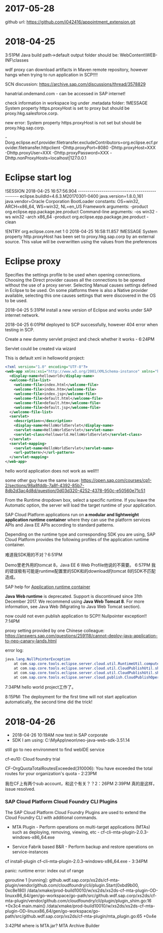 # 2017-05-28

github url: https://github.com/i042416/appointment_extension.git

# 2018-04-25

3:51PM Java build path->default output folder should be: WebContent\WEB-INF\classes

wdf proxy can download artifacts in Maven remote repository, however hangs when trying to run application in SCP!!!!

SCN discussion: https://archive.sap.com/discussions/thread/3578829

hanatrial.ondemand.com - can be accessed in SAP internet!

check information in workspace log under .metadata folder:
!MESSAGE System property https.proxyHost is set to proxy but should be proxy.hkg.salesforce.corp.

new error: System property https.proxyHost is not set but should be proxy.hkg.sap.corp.

-Dorg.eclipse.ecf.provider.filetransfer.excludeContributors=org.eclipse.ecf.provider.filetransfer.httpclient
-Dhttp.proxyPort=8080
-Dhttp.proxyHost=XXX
-Dhttp.proxyUser=XXX
-Dhttp.proxyPassword=XXX
-Dhttp.nonProxyHosts=localhost|127.0.0.1

# Eclipse start log

!SESSION 2018-04-25 16:57:56.904 -----------------------------------------------
eclipse.buildId=4.6.3.M20170301-0400
java.version=1.8.0_161
java.vendor=Oracle Corporation
BootLoader constants: OS=win32, ARCH=x86_64, WS=win32, NL=en_US
Framework arguments:  -product org.eclipse.epp.package.jee.product
Command-line arguments:  -os win32 -ws win32 -arch x86_64 -product org.eclipse.epp.package.jee.product -clean

!ENTRY org.eclipse.core.net 1 0 2018-04-25 16:58:11.857
!MESSAGE System property http.proxyHost has been set to proxy.hkg.sap.corp by an external source. This value will be overwritten using the values from the preferences

# Eclipse proxy

Specifies the settings profile to be used when opening connections. Choosing the Direct provider causes all the connections to be opened without the use of a proxy server. Selecting Manual causes settings defined in Eclipse to be used. On some platforms there is also a Native provider available, selecting this one causes settings that were discovered in the OS to be used.

2018-04-25 5:31PM install a new version of Eclipse and works under SAP internet network. 

2018-04-25 6:01PM deployed to SCP successfully, however 404 error when testing in SCP.

Create a new dummy servlet project and check whether it works - 6:24PM

Servlet could be created via wizard

This is default xml in helloworld project:
```xml
<?xml version="1.0" encoding="UTF-8"?>
<web-app xmlns:xsi="http://www.w3.org/2001/XMLSchema-instance" xmlns="http://java.sun.com/xml/ns/javaee" xsi:schemaLocation="http://java.sun.com/xml/ns/javaee http://java.sun.com/xml/ns/javaee/web-app_2_5.xsd" id="WebApp_ID" version="2.5">
  <display-name>helloworld</display-name>
  <welcome-file-list>
    <welcome-file>index.html</welcome-file>
    <welcome-file>index.htm</welcome-file>
    <welcome-file>index.jsp</welcome-file>
    <welcome-file>default.html</welcome-file>
    <welcome-file>default.htm</welcome-file>
    <welcome-file>default.jsp</welcome-file>
  </welcome-file-list>
  <servlet>
    <description></description>
    <display-name>HelloWorldServlet</display-name>
    <servlet-name>HelloWorldServlet</servlet-name>
    <servlet-class>helloworld.HelloWorldServlet</servlet-class>
  </servlet>
  <servlet-mapping>
    <servlet-name>HelloWorldServlet</servlet-name>
    <url-pattern>/</url-pattern>
  </servlet-mapping>
</web-app>
```

hello world application does not work as well!!!

some other guy have the same issue: https://open.sap.com/courses/cp1-2/sections/98a8fddb-7a8f-4392-85b7-8db2d3ac4d8d/question/0d03d320-4252-4378-950c-e50560e71c51

From the Runtime dropdown box, select a specific runtime. If you leave the Automatic option, the server will load the target runtime of your application.

SAP Cloud Platform applications run on **a modular and lightweight application runtime container** where they can use the platform services APIs and Java EE APIs according to standard patterns.

Depending on the runtime type and corresponding SDK you are using, SAP Cloud Platform provides the following profiles of the application runtime container.

难道我SDK用的不对？6:51PM

Demo里老外用的tomcat 8，Java EE 6 Web Profile他说的不需要。
6:57PM 我的错误极有可能是runtime配置里的SDK和的download的tomcat 8的SDK不匹配造成。

SAP help for [Application runtime container](https://help.sap.com/viewer/65de2977205c403bbc107264b8eccf4b/Cloud/en-US/7613bd28711e1014839a8273b0e91070.html)

**Java Web runtime** is deprecated. Support is discontinued since 31th December 2017. We recommend using **Java Web Tomcat 8**. For more information, see Java Web (Migrating to Java Web Tomcat section).

now could not even publish application to SCP!! Nullpointer exception!! 7:14PM

proxy setting provided by one Chinese colleague: https://answers.sap.com/questions/259118/cannot-deploy-java-application-to-neo-canary-lands.html

error log:

```java
java.lang.NullPointerException
	at com.sap.core.tools.eclipse.server.cloud.util.RuntimeUtil.computeBestRuntimeToUse(RuntimeUtil.java:199)
	at com.sap.core.tools.eclipse.server.cloud.util.CloudPublishUtil.shouldExecuteRepublishAndRestartOperation(CloudPublishUtil.java:648)
	at com.sap.core.tools.eclipse.server.cloud.util.CloudPublishUtil.shouldExecuteRepublishAndRestartOperation(CloudPublishUtil.java:603)
	at com.sap.core.tools.eclipse.server.cloud.publish.CloudPublishOperation.getOperationKind(CloudPublishOperation.java:155)
```

7:34PM hello world project工作了。

8:15PM:  The deployment for the first time will not start application automatically, the second time did the trick!

# 2018-04-26

 * 2018-04-26 10:19AM now test in SAP corporate
 * SDK I am using: C:\MyApp\neon\neo-java-web-sdk-3.51.14
 
 still go to neo environment to find webIDE service
 
 cf-eu10: Cloud foundry trial

 CF-OrgQuotaTotalRoutesExceeded(310006): You have exceeded the total routes for your organization's quota - 2:23PM

我在CF上有两个sub account，和这个有关？？2：26PM
2:39PM 真的是这样，issue resolved.

### SAP Cloud Platform Cloud Foundry CLI Plugins

The SAP Cloud Platform Cloud Foundry Plugins are used to extend the Cloud Foundry CLI with additional commands. 

* MTA Plugin - Perform operations on multi-target applications (MTAs) such as deploying, removing, viewing, etc - cf-cli-mta-plugin-2.0.3-windows-x86_64.exe

* Service Fabrik based B&R - Perform backup and restore operations on service-instances 

cf install-plugin cf-cli-mta-plugin-2.0.3-windows-x86_64.exe - 3:34PM

panic: runtime error: index out of range

goroutine 1 [running]:
github.wdf.sap.corp/xs2ds/cf-mta-plugin/vendor/github.com/cloudfoundry/cli/plugin.Start(0xbd9b00, 0xc8e180)
        /data/xmake/prod-build10010/w/xs2ds/xs2ds-cf-mta-plugin-OD-linuxx86_64/gen/go-workspace/go-path/src/github.wdf.sap.corp/xs2ds/cf-mta-plugin/vendor/github.com/cloudfoundry/cli/plugin/plugin_shim.go:16 +0x3c4
main.main()
        /data/xmake/prod-build10010/w/xs2ds/xs2ds-cf-mta-plugin-OD-linuxx86_64/gen/go-workspace/go-path/src/github.wdf.sap.corp/xs2ds/cf-mta-plugin/mta_plugin.go:65 +0x4e

3:42PM where is MTA.jar? MTA Archive Builder